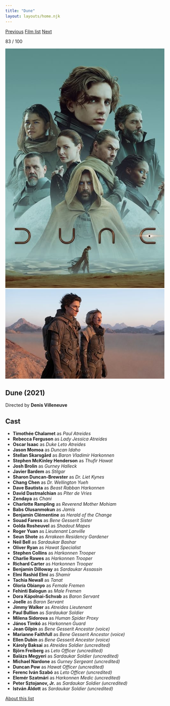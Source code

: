 ```yaml
---
title: "Dune"
layout: layouts/home.njk
---
```


<nav class="films">
  <a class="prev" href="../coda">Previous</a>
  <a href="../">Film list</a>
  <a class="next" href="../sweetheart">Next</a>
</nav>

<p>83 / 100</p>

<article class="film">
  <div class="backdrop-and-poster">
    <img class="poster" src="../films/posters/dune.jpg" alt="">
    <img class="backdrop" src="../films/backdrops/dune.jpg" alt="">
  </div>

  <h1>Dune (2021)</h1>

  <p class="director">
    Directed by <strong>Denis Villeneuve</strong>
  </p>


  <h2>
    Cast
  </h2>
  <ul>
    <li><strong>Timothée Chalamet</strong> as <em>Paul Atreides</em></li>
<li><strong>Rebecca Ferguson</strong> as <em>Lady Jessica Atreides</em></li>
<li><strong>Oscar Isaac</strong> as <em>Duke Leto Atreides</em></li>
<li><strong>Jason Momoa</strong> as <em>Duncan Idaho</em></li>
<li><strong>Stellan Skarsgård</strong> as <em>Baron Vladimir Harkonnen</em></li>
<li><strong>Stephen McKinley Henderson</strong> as <em>Thufir Hawat</em></li>
<li><strong>Josh Brolin</strong> as <em>Gurney Halleck</em></li>
<li><strong>Javier Bardem</strong> as <em>Stilgar</em></li>
<li><strong>Sharon Duncan-Brewster</strong> as <em>Dr. Liet Kynes</em></li>
<li><strong>Chang Chen</strong> as <em>Dr. Wellington Yueh</em></li>
<li><strong>Dave Bautista</strong> as <em>Beast Rabban Harkonnen</em></li>
<li><strong>David Dastmalchian</strong> as <em>Piter de Vries</em></li>
<li><strong>Zendaya</strong> as <em>Chani</em></li>
<li><strong>Charlotte Rampling</strong> as <em>Reverend Mother Mohiam</em></li>
<li><strong>Babs Olusanmokun</strong> as <em>Jamis</em></li>
<li><strong>Benjamin Clémentine</strong> as <em>Herald of the Change</em></li>
<li><strong>Souad Faress</strong> as <em>Bene Gesserit Sister</em></li>
<li><strong>Golda Rosheuvel</strong> as <em>Shadout Mapes</em></li>
<li><strong>Roger Yuan</strong> as <em>Lieutenant Lanville</em></li>
<li><strong>Seun Shote</strong> as <em>Arrakeen Residency Gardener</em></li>
<li><strong>Neil Bell</strong> as <em>Sardaukar Bashar</em></li>
<li><strong>Oliver Ryan</strong> as <em>Hawat Specialist</em></li>
<li><strong>Stephen Collins</strong> as <em>Harkonnen Trooper</em></li>
<li><strong>Charlie Rawes</strong> as <em>Harkonnen Trooper</em></li>
<li><strong>Richard Carter</strong> as <em>Harkonnen Trooper</em></li>
<li><strong>Benjamin Dilloway</strong> as <em>Sardaukar Assassin</em></li>
<li><strong>Elmi Rashid Elmi</strong> as <em>Shamir</em></li>
<li><strong>Tachia Newall</strong> as <em>Tanat</em></li>
<li><strong>Gloria Obianyo</strong> as <em>Female Fremen</em></li>
<li><strong>Fehinti Balogun</strong> as <em>Male Fremen</em></li>
<li><strong>Dora Kápolnai-Schvab</strong> as <em>Baron Servant</em></li>
<li><strong>Joelle</strong> as <em>Baron Servant</em></li>
<li><strong>Jimmy Walker</strong> as <em>Atreides Lieutenant</em></li>
<li><strong>Paul Bullion</strong> as <em>Sardaukar Soldier</em></li>
<li><strong>Milena Sidorova</strong> as <em>Human Spider Proxy</em></li>
<li><strong>János Timkó</strong> as <em>Harkonnen Guard</em></li>
<li><strong>Jean Gilpin</strong> as <em>Bene Gesserit Ancestor (voice)</em></li>
<li><strong>Marianne Faithfull</strong> as <em>Bene Gesserit Ancestor (voice)</em></li>
<li><strong>Ellen Dubin</strong> as <em>Bene Gesserit Ancestor (voice)</em></li>
<li><strong>Károly Baksai</strong> as <em>Atreides Soldier (uncredited)</em></li>
<li><strong>Björn Freiberg</strong> as <em>Leto Officer (uncredited)</em></li>
<li><strong>Balázs Megyeri</strong> as <em>Sardaukar Soldier (uncredited)</em></li>
<li><strong>Michael Nardone</strong> as <em>Gurney Sergeant (uncredited)</em></li>
<li><strong>Duncan Pow</strong> as <em>Hawat Officer (uncredited)</em></li>
<li><strong>Ferenc Iván Szabó</strong> as <em>Leto Officer (uncredited)</em></li>
<li><strong>Elemér Szatmári</strong> as <em>Harkonnen Medic (uncredited)</em></li>
<li><strong>Peter Sztojanov, Jr.</strong> as <em>Sardaukar Soldier (uncredited)</em></li>
<li><strong>István Áldott</strong> as <em>Sardaukar Soldier (uncredited)</em></li>
  </ul>
</article>
<footer>
  <a href="../about">About this list</a>
</footer>
